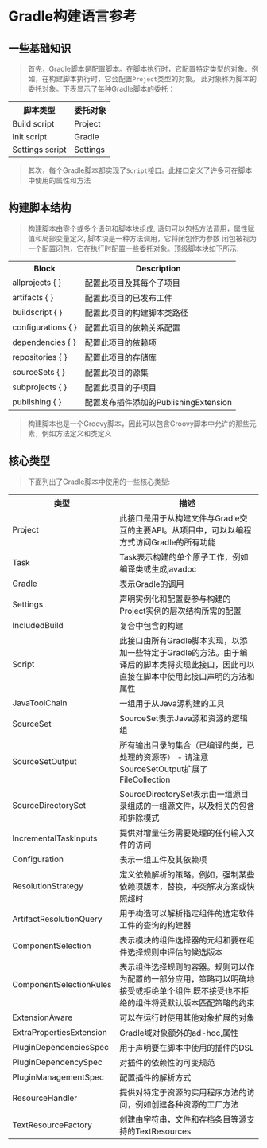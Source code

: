 # Gradle构建语言参考
## 一些基础知识
> 首先，Gradle脚本是配置脚本。在脚本执行时，它配置特定类型的对象。例如，在构建脚本执行时，它会配置`Project`类型的对象。
此对象称为脚本的委托对象。下表显示了每种Gradle脚本的委托：
<table>
    <tr>
        <th>脚本类型</th>
        <th>委托对象</th>
    </tr>
    <tr>
        <td>Build script</td>
        <td>Project</td>
    </tr>
    <tr>
        <td>Init script</td>
        <td>Gradle</td>
    </tr>
    <tr>
        <td>Settings script</td>
        <td>Settings</td>
    </tr>
</table>

> 其次，每个Gradle脚本都实现了`Script`接口。此接口定义了许多可在脚本中使用的属性和方法

## 构建脚本结构
> 构建脚本由零个或多个语句和脚本块组成, 语句可以包括方法调用，属性赋值和局部变量定义, 脚本块是一种方法调用，它将闭包作为参数
闭包被视为一个配置闭包，它在执行时配置一些委托对象。顶级脚本块如下所示:
<table>
    <tr>
        <th>Block</th>
        <th>Description</th>
    </tr>
    <tr>
        <td>allprojects { }</td>
        <td>配置此项目及其每个子项目</td>
    </tr>
    <tr>
        <td>artifacts { }</td>
        <td>配置此项目的已发布工件</td>
    </tr>
    <tr>
        <td>buildscript { }</td>
        <td>配置此项目的构建脚本类路径</td>
    </tr>
    <tr>
        <td>configurations { }</td>
        <td>配置此项目的依赖关系配置</td>
    </tr>
    <tr>
        <td>dependencies { }</td>
        <td>配置此项目的依赖项</td>
    </tr>
    <tr>
        <td>repositories { }</td>
        <td>配置此项目的存储库</td>
    </tr>
    <tr>
        <td>sourceSets { }</td>
        <td>配置此项目的源集</td>
    </tr>
    <tr>
        <td>subprojects { }</td>
        <td>配置此项目的子项目</td>
    </tr>
    <tr>
        <td>publishing { }</td>
        <td>配置发布插件添加的PublishingExtension</td>
    </tr>
</table>

> 构建脚本也是一个Groovy脚本，因此可以包含Groovy脚本中允许的那些元素，例如方法定义和类定义
## 核心类型
> 下面列出了Gradle脚本中使用的一些核心类型:

<table>
    <tr>
        <th>类型</th>
        <th>描述</th>
    </tr>
    <tr>
        <td>Project</td>
        <td>此接口是用于从构建文件与Gradle交互的主要API。从项目中，可以以编程方式访问Gradle的所有功能</td>
    </tr>
    <tr>
        <td>Task</td>
        <td>Task表示构建的单个原子工作，例如编译类或生成javadoc</td>
    </tr>
    <tr>
        <td>Gradle</td>
        <td>表示Gradle的调用</td>
    </tr>
    <tr>
        <td>Settings</td>
        <td>声明实例化和配置要参与构建的Project实例的层次结构所需的配置</td>
    </tr>
    <tr>
        <td>IncludedBuild</td>
        <td>复合中包含的构建</td>
    </tr>
    <tr>
        <td>Script</td>
        <td>此接口由所有Gradle脚本实现，以添加一些特定于Gradle的方法。由于编译后的脚本类将实现此接口，因此可以直接在脚本中使用此接口声明的方法和属性</td>
    </tr>
    <tr>
        <td>JavaToolChain</td>
        <td>一组用于从Java源构建的工具</td>
    </tr>
    <tr>
        <td>SourceSet</td>
        <td>SourceSet表示Java源和资源的逻辑组</td>
    </tr>
    <tr>
        <td>SourceSetOutput</td>
        <td>所有输出目录的集合（已编译的类，已处理的资源等） - 请注意SourceSetOutput扩展了FileCollection</td>
    </tr>
    <tr>
        <td>SourceDirectorySet</td>
        <td>SourceDirectorySet表示由一组源目录组成的一组源文件，以及相关的包含和排除模式</td>
    </tr>
    <tr>
        <td>IncrementalTaskInputs</td>
        <td>提供对增量任务需要处理的任何输入文件的访问</td>
    </tr>
    <tr>
        <td>Configuration</td>
        <td>表示一组工件及其依赖项</td>
    </tr>
    <tr>
        <td>ResolutionStrategy</td>
        <td>定义依赖解析的策略。例如，强制某些依赖项版本，替换，冲突解决方案或快照超时</td>
    </tr>
    <tr>
        <td>ArtifactResolutionQuery</td>
        <td>用于构造可以解析指定组件的选定软件工件的查询的构建器</td>
    </tr>
    <tr>
        <td>ComponentSelection</td>
        <td>表示模块的组件选择器的元组和要在组件选择规则中评估的候选版本</td>
    </tr>
    <tr>
        <td>ComponentSelectionRules</td>
        <td>表示组件选择规则的容器。规则可以作为配置的一部分应用，策略可以明确地接受或拒绝单个组件,既不接受也不拒绝的组件将受默认版本匹配策略的约束</td>
    </tr>
    <tr>
        <td>ExtensionAware</td>
        <td>可以在运行时使用其他对象扩展的对象</td>
    </tr>
    <tr>
        <td>ExtraPropertiesExtension</td>
        <td>Gradle域对象额外的ad-hoc,属性</td>
    </tr>
    <tr>
        <td>PluginDependenciesSpec</td>
        <td>用于声明要在脚本中使用的插件的DSL</td>
    </tr>
    <tr>
        <td>PluginDependencySpec</td>
        <td>对插件的依赖性的可变规范</td>
    </tr>
    <tr>
        <td>PluginManagementSpec</td>
        <td>配置插件的解析方式</td>
    </tr>
    <tr>
        <td>ResourceHandler</td>
        <td>提供对特定于资源的实用程序方法的访问，例如创建各种资源的工厂方法</td>
    </tr>
    <tr>
        <td>TextResourceFactory</td>
        <td>创建由字符串，文件和存档条目等源支持的TextResources</td>
    </tr>
</table>